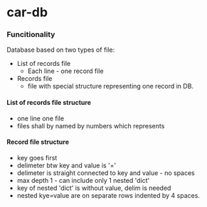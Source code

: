 # car-db

### Funcitionality
Database based on two types of file:
- List of records file
    - Each line - one record file
- Records file
    - file with special structure representing one record in DB.

#### List of records file structure
- one line one file
- files shall by named by numbers which represents 

#### Record file structure
 - key goes first
 - delimeter btw key and value is '='
 - delimeter is straight connected to key and value - no spaces
 - max depth 1 - can include only 1 nested 'dict'
 - key of nested 'dict' is without value, delim is needed
 - nested kye=value are on separate rows indented by 4 spaces.
 
  
